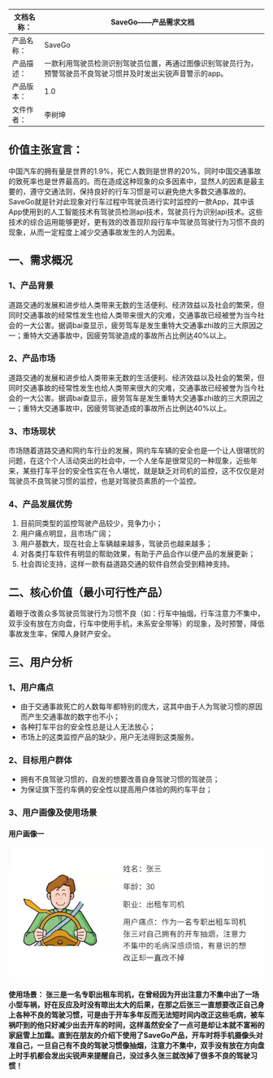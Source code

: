 | 文档名称： | SaveGo——产品需求文档                                            |
|-------|-----------------------------------------------------------|
| 产品名称： | SaveGo                                                    |
| 产品描述： | 一款利用驾驶员检测识别驾驶员位置，再通过图像识别驾驶员行为，预警驾驶员不良驾驶习惯并及时发出尖锐声音警示的app。 |
| 产品版本： | 1.0                                                       |
| 文件作者： | 李树坤 |

## 价值主张宣言：
中国汽车的拥有量是世界的1.9%，死亡人数则是世界的20%，同时中国交通事故的致死率也是世界最高的。而在造成这种现象的众多因素中，显然人的因素是最主要的，遵守交通法则，保持良好的行车习惯是可以避免绝大多数交通事故的。SaveGo就是针对此现象对行车过程中驾驶员进行实时监控的一款App，其中该App使用到的人工智能技术有驾驶员检测api技术，驾驶员行为识别api技术。这些技术的综合运用能够更好，更有效的改善现阶段行车中驾驶员驾驶行为习惯不良的现象，从而一定程度上减少交通事故发生的人为因素。

## 一、需求概况
### 1、产品背景
道路交通的发展和进步给人类带来无数的生活便利、经济效益以及社会的繁荣，但同时交通事故的经常性发生也给人类带来很大的灾难，交通事故已经被誉为当今社会的一大公害。据调bai查显示，疲劳驾车是发生重特大交通事zhi故的三大原因之一；重特大交通事故中，因疲劳驾驶造成的事故所占比例达40%以上。
### 2、产品市场
道路交通的发展和进步给人类带来无数的生活便利、经济效益以及社会的繁荣，但同时交通事故的经常性发生也给人类带来很大的灾难，交通事故已经被誉为当今社会的一大公害。据调bai查显示，疲劳驾车是发生重特大交通事zhi故的三大原因之一；重特大交通事故中，因疲劳驾驶造成的事故所占比例达40%以上。
### 3、市场现状
市场随着道路交通和网约车行业的发展，网约车车辆的安全也是一个让人很堪忧的问题，在这个个人活动突出的社会中，一个人坐车是很常见的一种现象，近些年来，某些打车平台的安全性实在令人堪忧，就是缺乏对司机的监控，这不仅仅是对驾驶员不良驾驶习惯的监控，也是对驾驶员素质的一个监控。
### 4、产品发展优势
1. 目前同类型的监控驾驶产品较少，竞争力小；
2. 用户痛点明显，且市场广阔；
3. 用户基数大，现在社会上车辆越来越多，驾驶员也越来越多；
4. 对各类打车软件有明显的帮助效果，有助于产品合作以便产品的发展更新；
5. 社会舆论支持，这样一款有益道路交通的软件自然会受到精神支持。

## 二、核心价值（最小可行性产品）
着眼于改善众多驾驶员驾驶行为习惯不良（如：行车中抽烟，行车注意力不集中，双手没有放在方向盘，行车中使用手机，未系安全带等）的现象，及时预警，降低事故发生率，保障人身财产安全。

## 三、用户分析
### 1、用户痛点
* 由于交通事故死亡的人数每年都特别的庞大，这其中由于人为驾驶习惯的原因而产生交通事故的数字也不小；
* 各种打车平台的安全性总是让人无法放心；
* 市场上的这类监控产品的缺少，用户无法得到这类服务。
### 2、目标用户群体
* 拥有不良驾驶习惯的，自发的想要改善自身驾驶习惯的驾驶员；
* 为保证旗下签约车俩的安全性以提高用户体验的网约车平台；
### 3、用户画像及使用场景
#### 用户画像一
![用户画像一](https://github.com/shuken7418/api-SaveGo/blob/master/%E7%94%A8%E6%88%B7%E7%94%BB%E5%83%8F.png)
####  **使用场景：** 张三是一名专职出租车司机，在曾经因为开出注意力不集中出了一场小型车祸，好在反应及时没有晾出太大的后果，在那之后张三一直想要改正自己身上各种不良的驾驶习惯，可是由于开车多年反而无法短时间内改正这些毛病，被车祸吓到的他只好减少出去开车的时间，这样虽然安全了一点可是却让本就不富裕的家庭雪上加霜。直到在朋友的介绍下使用了SaveGo产品，开车时将手机摄像头对准自己，一旦自己有不良的驾驶习惯像抽烟，注意力不集中，双手没有放在方向盘上时手机都会发出尖锐声来提醒自己，没过多久张三就改掉了很多不良的驾驶习惯！
